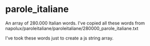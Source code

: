 # parole_italiane
An array of 280.000 Italian words. I've copied all these words from napolux/paroleitaliane/paroleitaliane/280000_parole_italiane.txt

I've took these words just to create a js string array.
